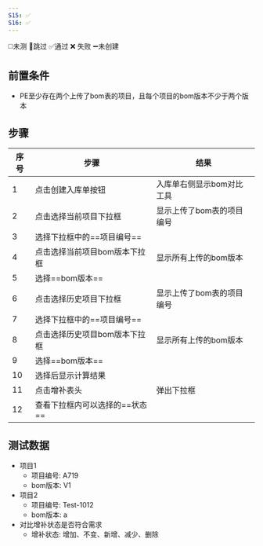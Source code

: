 ```yaml
---
S15: ✅
S16: ✅
---
```

◻️未测    🚫跳过     ✅通过    ❌ 失败    ➖未创建

## 前置条件

- PE至少存在两个上传了bom表的项目，且每个项目的bom版本不少于两个版本

## 步骤

| 序号  | 步骤                | 结果             |
| --- | ----------------- | -------------- |
| 1   | 点击创建入库单按钮         | 入库单右侧显示bom对比工具 |
| 2   | 点击选择当前项目下拉框       | 显示上传了bom表的项目编号 |
| 3   | 选择下拉框中的==项目编号==   |                |
| 4   | 点击选择当前项目bom版本下拉框  | 显示所有上传的bom版本   |
| 5   | 选择==bom版本==       |                |
| 6   | 点击选择历史项目下拉框       | 显示上传了bom表的项目编号 |
| 7   | 选择下拉框中的==项目编号==   |                |
| 8   | 点击选择历史项目bom版本下拉框  | 显示所有上传的bom版本   |
| 9   | 选择==bom版本==       |                |
| 10  | 选择后显示计算结果         |                |
| 11  | 点击增补表头            | 弹出下拉框          |
| 12  | 查看下拉框内可以选择的==状态== |                |

## 测试数据

- 项目1
	- 项目编号: A719
	- bom版本: V1
- 项目2
	- 项目编号: Test-1012
	- bom版本: a
- 对比增补状态是否符合需求
	- 增补状态: 增加、不变、新增、减少、删除
